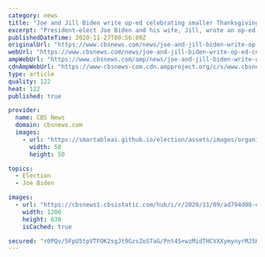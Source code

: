 ```yaml
---
category: news
title: "Joe and Jill Biden write op-ed celebrating smaller Thanksgiving amid pandemic"
excerpt: "President-elect Joe Biden and his wife, Jill, wrote an op-ed on Thursday celebrating Thanksgiving and sympathizing with families who remain separated over the holiday due to the coronavirus pandemic."
publishedDateTime: 2020-11-27T00:56:00Z
originalUrl: "https://www.cbsnews.com/news/joe-and-jill-biden-write-op-ed-celebrating-smaller-thanksgiving-amid-pandemic/"
webUrl: "https://www.cbsnews.com/news/joe-and-jill-biden-write-op-ed-celebrating-smaller-thanksgiving-amid-pandemic/"
ampWebUrl: "https://www.cbsnews.com/amp/news/joe-and-jill-biden-write-op-ed-celebrating-smaller-thanksgiving-amid-pandemic/"
cdnAmpWebUrl: "https://www-cbsnews-com.cdn.ampproject.org/c/s/www.cbsnews.com/amp/news/joe-and-jill-biden-write-op-ed-celebrating-smaller-thanksgiving-amid-pandemic/"
type: article
quality: 122
heat: 122
published: true

provider:
  name: CBS News
  domain: cbsnews.com
  images:
    - url: "https://smartableai.github.io/election/assets/images/organizations/cbsnews.com-50x50.jpg"
      width: 50
      height: 50

topics:
  - Election
  - Joe Biden

images:
  - url: "https://cbsnews1.cbsistatic.com/hub/i/r/2020/11/09/ad794d08-da70-4784-af10-7a0a27efa50d/thumbnail/1200x630/0a490c83b38cebb34e0afc20cddf570f/gettyimages-1229520125.jpg"
    width: 1200
    height: 630
    isCached: true

secured: "r0PQv/5FpU5tpVTFOK2sgJt9GzsZoSTaG/Pnt45+wzMidTHCVXXymynyrMJ5HT+KhmBltlMW4Fb9h0GeS1bXHTPANLcAAG/wfiFZiKsT8v7h6lHkN/Iuk0S+g6RN47/YVSPp+wwkDyFPvu+D67/Hst3Tj36TXYoQ1sGh6XMmdmoVd4ETIx/TK9stcMFu4NYZJCPd0Ds8mByLjjJleE5oxVifXzDOxEX393q7SCQ9c0z2RJm6a1d79kvMhgYyWNEHEXgxodWnD/WXq3lEJ+p5G8Re/pqgkbAvMCr6ofekOYF02ApvOhsZeR1BzODSg305YaEbxfcyvgqTOMv7727vmkIaYIw1UbWWm/KUYNvTyLI=;6lV/JB2hvUjjWTJCj5Rjjg=="
---
```


